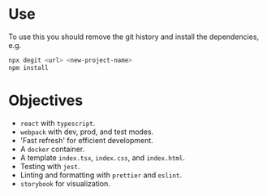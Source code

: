 # Use

To use this you should remove the git history and install the dependencies, e.g.

~~~bash
npx degit <url> <new-project-name>
npm install
~~~


# Objectives

- `react` with `typescript`.
- `webpack` with dev, prod, and test modes.
- 'Fast refresh' for efficient development.
- A `docker` container.
- A template `index.tsx`, `index.css`, and `index.html`.
- Testing with `jest`.
- Linting and formatting with `prettier` and `eslint`.
- `storybook` for visualization.
